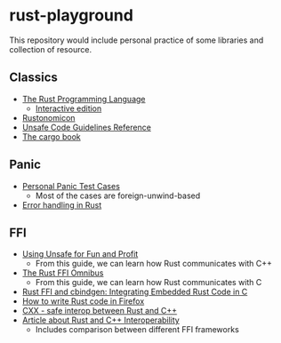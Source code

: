 # rust-playground
This repository would include personal practice of some libraries and collection of resource.

## Classics
* [The Rust Programming Language](https://doc.rust-lang.org/book/title-page.html)
  * [Interactive edition](https://rust-book.cs.brown.edu/experiment-intro.html)
* [Rustonomicon](https://doc.rust-lang.org/nomicon/intro.html)
* [Unsafe Code Guidelines Reference](https://rust-lang.github.io/unsafe-code-guidelines/introduction.html)
* [The cargo book](https://doc.rust-lang.org/cargo/index.html)

## Panic
* [Personal Panic Test Cases](https://github.com/shinmao/panic_monster)
  * Most of the cases are foreign-unwind-based
* [Error handling in Rust](https://nrc.github.io/error-docs/intro.html)


## FFI
* [Using Unsafe for Fun and Profit](https://michael-f-bryan.github.io/rust-ffi-guide/overview.html)
  * From this guide, we can learn how Rust communicates with C++
* [The Rust FFI Omnibus](http://jakegoulding.com/rust-ffi-omnibus/)
  * From this guide, we can learn how Rust communicates with C
* [Rust FFI and cbindgen: Integrating Embedded Rust Code in C](https://apollolabsblog.hashnode.dev/rust-ffi-and-cbindgen-integrating-embedded-rust-code-in-c)
* [How to write Rust code in Firefox](https://firefox-source-docs.mozilla.org/writing-rust-code/index.html)
* [CXX - safe interop between Rust and C++](https://cxx.rs/index.html)
* [Article about Rust and C++ Interoperability](https://slint-ui.com/blog/rust-and-cpp.html)
  * Includes comparison between different FFI frameworks